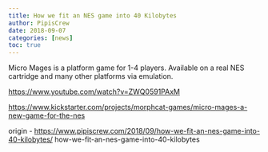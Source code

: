 ```yaml
---
title: How we fit an NES game into 40 Kilobytes
author: PipisCrew
date: 2018-09-07
categories: [news]
toc: true
---
```


Micro Mages is a platform game for 1-4 players. Available on a real NES cartridge and many other platforms via emulation.

https://www.youtube.com/watch?v=ZWQ0591PAxM

https://www.kickstarter.com/projects/morphcat-games/micro-mages-a-new-game-for-the-nes

origin - https://www.pipiscrew.com/2018/09/how-we-fit-an-nes-game-into-40-kilobytes/ how-we-fit-an-nes-game-into-40-kilobytes